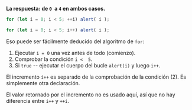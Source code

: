 **La respuesta: de `0 `a `4` en ambos casos.**

```js run
for (let i = 0; i < 5; ++i) alert( i );

for (let i = 0; i < 5; i++) alert( i );
```

Eso puede ser fácilmente deducido del algoritmo de `for`:

1. Ejecutar `i = 0` una vez antes de todo (comienzo).
2. Comprobar la condición `i <  5`.
3. Si `true` -- ejecutar el cuerpo del bucle `alert(i)` y luego `i++`.

El incremento `i++` es separado de la comprobación de la condición (2). Es simplemente otra declaración.

El valor retornado por el incremento no es usado aquí, así que no hay diferencia entre `i++` y `++i`.
